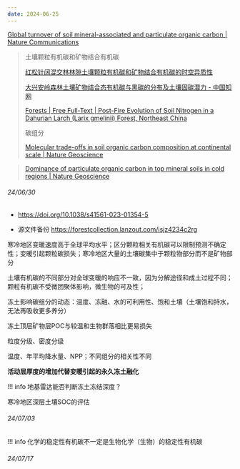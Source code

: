 ```yaml
---
date: 2024-06-25
---
```


[Global turnover of soil mineral-associated and particulate organic carbon | Nature Communications](https://www.nature.com/articles/s41467-024-49743-7)

> 土壤颗粒有机碳和矿物结合有机碳
> 
> [红松针阔混交林林隙土壤颗粒有机碳和矿物结合有机碳的时空异质性](https://html.rhhz.net/linyekexue/html/2014-6-18.htm)
>
> [大兴安岭森林土壤矿物结合态有机碳与黑碳的分布及土壤固碳潜力 - 中国知网](https://kns.cnki.net/kcms2/article/abstract?v=z-1yOu6aphPUOhZkDCnVRM_OrFcIIrZhhSUintWo5v_V1WbEIve70LIZcP3sof7VTM_Vfmt8MiUAgP77B-qvIeqeemmOt6OY6roEQxek4ElhvHZGfTNLPHy7YOZoYA0kt6QXSviRxRVsx1AvW8X_Xw==&uniplatform=NZKPT&language=CHS)
>
> [Forests | Free Full-Text | Post-Fire Evolution of Soil Nitrogen in a Dahurian Larch (Larix gmelinii) Forest, Northeast China](https://www.mdpi.com/1999-4907/14/6/1178)
>  
> 碳组分
>
> [Molecular trade-offs in soil organic carbon composition at continental scale | Nature Geoscience](https://www.nature.com/articles/s41561-020-0634-x)

> [Dominance of particulate organic carbon in top mineral soils in cold regions | Nature Geoscience](https://www.nature.com/articles/s41561-023-01354-5)

###### 24/06/30

- https://doi.org/10.1038/s41561-023-01354-5

- 源文件备份 https://forestcollection.lanzout.com/isjz4234c2rg

寒冷地区变暖速度高于全球平均水平；区分颗粒相关有机碳可以限制预测不确定性；变暖引起颗粒碳损失；寒冷地区大量的土壤碳集中于颗粒物部分而不是矿物部分

土壤有机碳的不同部分对全球变暖的响应不一致，因为分解途径和成土过程不同；颗粒有机碳不受微团聚体影响，微生物的可及性；

冻土影响碳组分的动态：温度、冻融、水的可利用性、饱和土壤（土壤饱和持水，无法再吸收更多养分）

冻土顶层矿物层POC与较温和生物群落相比更易损失

粒度分级、密度分级

温度、年平均降水量、NPP；不同组分的相关性不同

**活动层厚度的增加代替变暖引起的永久冻土融化**

!!! info
    地基雷达能否判断冻土冻结深度？

寒冷地区深层土壤SOC的评估

###### 24/07/03

!!! info
    化学的稳定性有机碳不一定是生物化学（生物）的稳定性有机碳

###### 24/07/17
